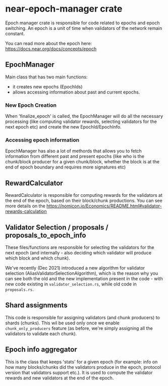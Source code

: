 # near-epoch-manager crate

Epoch manager crate is responsible for code related to epochs and epoch switching.
An epoch is a unit of time when validators of the network remain constant.

You can read more about the epoch here: https://docs.near.org/docs/concepts/epoch


## EpochManager
Main class that has two main functions:
* it creates new epochs (EpochIds)
* allows accessing information about past and current epochs.

### New Epoch Creation
When 'finalize_epoch' is called, the EpochManager will do all the necessary processing (like computing validator rewards, selecting validators for the next epoch etc) and create the new EpochId/EpochInfo.

### Accessing epoch information
EpochManager has also a lot of methords that allows you to fetch information from different past and present epochs (like who is the chunk/block producer for a given chunk/block, whether the block is at the end of epoch boundary and requires more signatures etc)


## RewardCalculator
RewardCalculator is responsible for computing rewards for the validators at the end of the epoch, based on their block/chunk productions.
You can see more details on the https://nomicon.io/Economics/README.html#validator-rewards-calculation

## Validator Selection / proposals / proposals_to_epoch_info
These files/functions are responsible for selecting the validators for the next epoch (and internally - also deciding which validator will produce which block and which chunk).

We've recently (Dec 2021) introduced a new algorithm for validator selection (AliasValidatorSelectionAlgorithm), which is the reason why you can see both the old 
and the new implementation present in the code - with new code existing in `validator_selection.rs`, while old code in `proposals.rs`.


## Shard assignments
This code is responsible for assigning validators (and chunk producers) to shards (chunks). This wil be used only once we enable `chunk_only_producers` feature (as before, we're simply assigning all the validators to validate each chunk).



## Epoch info aggregator
This is the class that keeps 'stats' for a given epoch (for example: info on how many blocks/chunks did the validators produce in the epoch, protocol version that validators support etc.). It is used to compute the validator rewards and new validators at the end of the epoch.

